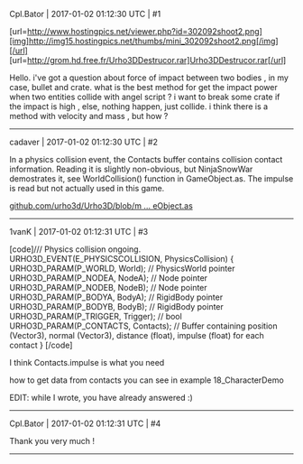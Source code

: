 Cpl.Bator | 2017-01-02 01:12:30 UTC | #1

[url=http://www.hostingpics.net/viewer.php?id=302092shoot2.png][img]http://img15.hostingpics.net/thumbs/mini_302092shoot2.png[/img][/url]
[url=http://grom.hd.free.fr/Urho3DDestrucor.rar]Urho3DDestrucor.rar[/url]

Hello. i've got a question about force of impact between two bodies , in my case, bullet and crate.
what is the best method for get the impact power when two entities collide with angel script ?
i want to break some crate if the impact is high , else, nothing happen, just collide. i think there is a method with velocity and mass , but how ?

-------------------------

cadaver | 2017-01-02 01:12:30 UTC | #2

In a physics collision event, the Contacts buffer contains collision contact information. Reading it is slightly non-obvious, but NinjaSnowWar demostrates it, see WorldCollision() function in GameObject.as. The impulse is read but not actually used in this game.

[github.com/urho3d/Urho3D/blob/m ... eObject.as](https://github.com/urho3d/Urho3D/blob/master/bin/Data/Scripts/NinjaSnowWar/GameObject.as)

-------------------------

1vanK | 2017-01-02 01:12:31 UTC | #3

[code]/// Physics collision ongoing.
URHO3D_EVENT(E_PHYSICSCOLLISION, PhysicsCollision)
{
    URHO3D_PARAM(P_WORLD, World);                  // PhysicsWorld pointer
    URHO3D_PARAM(P_NODEA, NodeA);                  // Node pointer
    URHO3D_PARAM(P_NODEB, NodeB);                  // Node pointer
    URHO3D_PARAM(P_BODYA, BodyA);                  // RigidBody pointer
    URHO3D_PARAM(P_BODYB, BodyB);                  // RigidBody pointer
    URHO3D_PARAM(P_TRIGGER, Trigger);              // bool
    URHO3D_PARAM(P_CONTACTS, Contacts);            // Buffer containing position (Vector3), normal (Vector3), distance (float), impulse (float) for each contact
}
[/code]

I think Contacts.impulse is what you need

how to get data from contacts you can see in example 18_CharacterDemo

EDIT:
while I wrote, you have already answered :)

-------------------------

Cpl.Bator | 2017-01-02 01:12:31 UTC | #4

Thank you very much !

-------------------------

